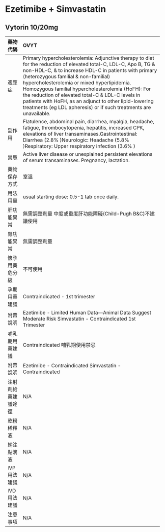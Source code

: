 # Ezetimibe + Simvastatin

## Vytorin 10/20mg

| 藥物代碼           | OVYT                                                                                                                                                                                                                                                                                                                                                                                                                                                                                                    |
|:-------------------|:--------------------------------------------------------------------------------------------------------------------------------------------------------------------------------------------------------------------------------------------------------------------------------------------------------------------------------------------------------------------------------------------------------------------------------------------------------------------------------------------------------|
| 適應症             | Primary hypercholesterolemia: Adjunctive therapy to diet for the reduction of elevated total-C, LDL-C, Apo B, TG & non-HDL-C, & to increase HDL-C in patients with primary (heterozygous familial & non-familial) hypercholesterolemia or mixed hyperlipidemia. Homozygous familial hypercholesterolemia (HoFH): For the reduction of elevated total-C & LDL-C levels in patients with HoFH, as an adjunct to other lipid-lowering treatments (eg LDL apheresis) or if such treatments are unavailable. |
| 副作用             | Flatulence, abdominal pain, diarrhea, myalgia, headache, fatigue, thrombocytopenia, hepatitis, increased CPK, elevations of liver transaminases.Gastrointestinal: Diarrhea (2.8% )Neurologic: Headache (5.8% )Respiratory: Upper respiratory infection (3.6% )                                                                                                                                                                                                                                          |
| 禁忌               | Active liver disease or unexplained persistent elevations of serum transaminases. Pregnancy, lactation.                                                                                                                                                                                                                                                                                                                                                                                                 |
| 藥物保存方式       | 室溫                                                                                                                                                                                                                                                                                                                                                                                                                                                                                                    |
| 用法用量           | usual starting dose: 0.5-1 tab once daily.                                                                                                                                                                                                                                                                                                                                                                                                                                                              |
| 肝功能異常         | 無需調整劑量  中度或重度肝功能障礙(Child-Pugh B&C)不建議使用                                                                                                                                                                                                                                                                                                                                                                                                                                            |
| 腎功能異常         | 無需調整劑量                                                                                                                                                                                                                                                                                                                                                                                                                                                                                            |
| 懷孕用藥危分級     | 不可使用                                                                                                                                                                                                                                                                                                                                                                                                                                                                                                |
| 孕期用藥建議       | Contraindicated - 1st trimester                                                                                                                                                                                                                                                                                                                                                                                                                                                                         |
| 附帶說明           | Ezetimibe - Limited Human Data—Animal Data Suggest Moderate Risk Simvastatin - Contraindicated 1st Trimester                                                                                                                                                                                                                                                                                                                                                                                            |
| 哺乳期用藥建議     | Contraindicated 哺乳期使用禁忌                                                                                                                                                                                                                                                                                                                                                                                                                                                                          |
| 附帶說明           | Ezetimibe - Contraindicated Simvastatin - Contraindicated                                                                                                                                                                                                                                                                                                                                                                                                                                               |
| 注射劑給藥建議途徑 | N/A                                                                                                                                                                                                                                                                                                                                                                                                                                                                                                     |
| 乾粉稀釋液         | N/A                                                                                                                                                                                                                                                                                                                                                                                                                                                                                                     |
| 輸注點滴液         | N/A                                                                                                                                                                                                                                                                                                                                                                                                                                                                                                     |
| IVP 用法建議       | N/A                                                                                                                                                                                                                                                                                                                                                                                                                                                                                                     |
| IVD 用法建議       | N/A                                                                                                                                                                                                                                                                                                                                                                                                                                                                                                     |
| 注意事項           | N/A                                                                                                                                                                                                                                                                                                                                                                                                                                                                                                     |

